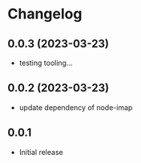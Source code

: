 # Changelog

<!--
  Placeholder for the next version (at the beginning of the line):
  ## **WORK IN PROGRESS**
-->
## 0.0.3 (2023-03-23)
- testing tooling...

## 0.0.2 (2023-03-23)
- update dependency of node-imap

## 0.0.1
- Initial release